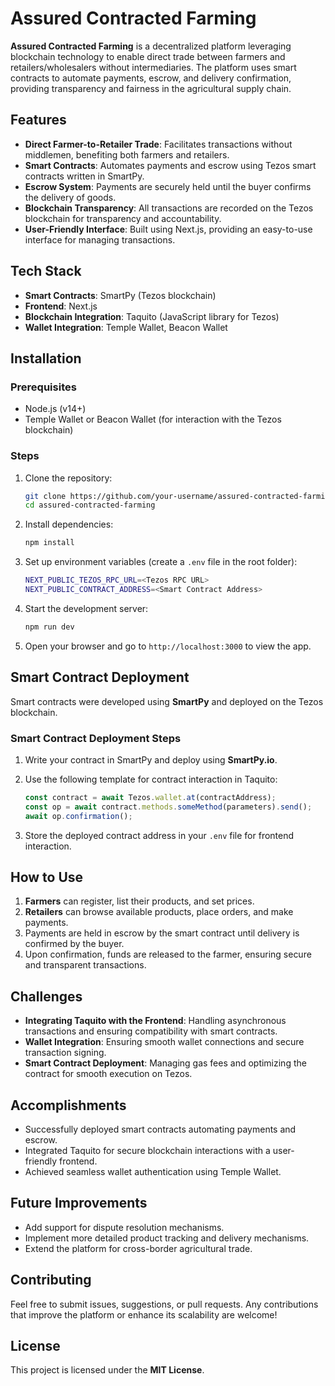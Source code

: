 # Assured Contracted Farming

**Assured Contracted Farming** is a decentralized platform leveraging blockchain technology to enable direct trade between farmers and retailers/wholesalers without intermediaries. The platform uses smart contracts to automate payments, escrow, and delivery confirmation, providing transparency and fairness in the agricultural supply chain.

## Features

- **Direct Farmer-to-Retailer Trade**: Facilitates transactions without middlemen, benefiting both farmers and retailers.
- **Smart Contracts**: Automates payments and escrow using Tezos smart contracts written in SmartPy.
- **Escrow System**: Payments are securely held until the buyer confirms the delivery of goods.
- **Blockchain Transparency**: All transactions are recorded on the Tezos blockchain for transparency and accountability.
- **User-Friendly Interface**: Built using Next.js, providing an easy-to-use interface for managing transactions.

## Tech Stack

- **Smart Contracts**: SmartPy (Tezos blockchain)
- **Frontend**: Next.js
- **Blockchain Integration**: Taquito (JavaScript library for Tezos)
- **Wallet Integration**: Temple Wallet, Beacon Wallet

## Installation

### Prerequisites

- Node.js (v14+)
- Temple Wallet or Beacon Wallet (for interaction with the Tezos blockchain)

### Steps

1. Clone the repository:
   ```bash
   git clone https://github.com/your-username/assured-contracted-farming.git
   cd assured-contracted-farming
   ```

2. Install dependencies:
   ```bash
   npm install
   ```

3. Set up environment variables (create a `.env` file in the root folder):
   ```bash
   NEXT_PUBLIC_TEZOS_RPC_URL=<Tezos RPC URL>
   NEXT_PUBLIC_CONTRACT_ADDRESS=<Smart Contract Address>
   ```

4. Start the development server:
   ```bash
   npm run dev
   ```

5. Open your browser and go to `http://localhost:3000` to view the app.

## Smart Contract Deployment

Smart contracts were developed using **SmartPy** and deployed on the Tezos blockchain.

### Smart Contract Deployment Steps

1. Write your contract in SmartPy and deploy using **SmartPy.io**.
2. Use the following template for contract interaction in Taquito:
   ```javascript
   const contract = await Tezos.wallet.at(contractAddress);
   const op = await contract.methods.someMethod(parameters).send();
   await op.confirmation();
   ```

3. Store the deployed contract address in your `.env` file for frontend interaction.

## How to Use

1. **Farmers** can register, list their products, and set prices.
2. **Retailers** can browse available products, place orders, and make payments.
3. Payments are held in escrow by the smart contract until delivery is confirmed by the buyer.
4. Upon confirmation, funds are released to the farmer, ensuring secure and transparent transactions.

## Challenges

- **Integrating Taquito with the Frontend**: Handling asynchronous transactions and ensuring compatibility with smart contracts.
- **Wallet Integration**: Ensuring smooth wallet connections and secure transaction signing.
- **Smart Contract Deployment**: Managing gas fees and optimizing the contract for smooth execution on Tezos.

## Accomplishments

- Successfully deployed smart contracts automating payments and escrow.
- Integrated Taquito for secure blockchain interactions with a user-friendly frontend.
- Achieved seamless wallet authentication using Temple Wallet.

## Future Improvements

- Add support for dispute resolution mechanisms.
- Implement more detailed product tracking and delivery mechanisms.
- Extend the platform for cross-border agricultural trade.

## Contributing

Feel free to submit issues, suggestions, or pull requests. Any contributions that improve the platform or enhance its scalability are welcome!

## License

This project is licensed under the **MIT License**.
